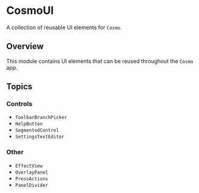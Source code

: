 # CosmoUI

A collection of reusable UI elements for `Cosmo`.

## Overview

This module contains UI elements that can be reused throughout the `Cosmo` app.

## Topics

### Controls

- ``ToolbarBranchPicker``
- ``HelpButton``
- ``SegmentedControl``
- ``SettingsTextEditor``

### Other

- ``EffectView``
- ``OverlayPanel``
- ``PressActions``
- ``PanelDivider``
